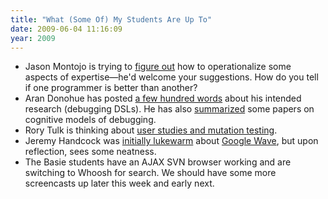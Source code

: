 ```yaml
---
title: "What (Some Of) My Students Are Up To"
date: 2009-06-04 11:16:09
year: 2009
---
```

<ul>
	<li>Jason Montojo is trying to <a href="http://www.jaysnothere.com/blog/?p=71">figure out</a> how to operationalize some aspects of expertise—he'd welcome your suggestions.  How do you tell if one programmer is better than another?</li>
	<li>Aran Donohue has posted <a href="http://littlecomputerscientist.wordpress.com/2009/06/02/draft-thesis-abstract-and-introduction/">a few hundred words</a> about his intended research (debugging DSLs). He has also <a href="http://littlecomputerscientist.wordpress.com/2009/06/02/notes-on-some-cognitive-models-of-debugging/">summarized</a> some papers on cognitive models of debugging.</li>
	<li>Rory Tulk is thinking about <a href="http://rorytulk.blogspot.com/2009/06/user-study-for-mutation-based-testing.html">user studies and mutation testing</a>.</li>
	<li>Jeremy Handcock was <a href="http://aperte.org/2009/06/02/google-wave-and-collaborative-tools/">initially lukewarm</a> about <a href="http://wave.google.com/">Google Wave</a>, but upon reflection, sees some neatness.</li>
	<li>The Basie students have an AJAX SVN browser working and are switching to Whoosh for search. We should have some more screencasts up later this week and early next.</li>
</ul>
